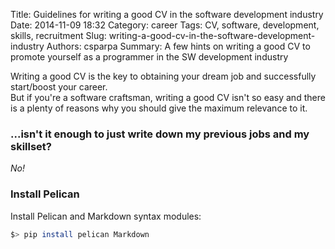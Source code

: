 Title: Guidelines for writing a good CV in the software development industry
Date: 2014-11-09 18:32
Category: career
Tags: CV, software, development, skills, recruitment
Slug: writing-a-good-cv-in-the-software-development-industry
Authors: csparpa
Summary: A few hints on writing a good CV to promote yourself as a programmer in the SW development industry

Writing a good CV is the key to obtaining your dream job and successfully start/boost your career.  
But if you're a software craftsman, writing a good CV isn't so easy and there is a plenty of
reasons why you should give the maximum relevance to it.

### ...isn't it enough to just write down my previous jobs and my skillset?
*No!*  


### Install Pelican
Install Pelican and Markdown syntax modules:
```bash
$> pip install pelican Markdown
```